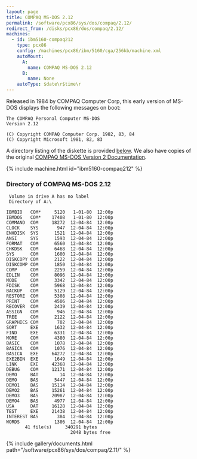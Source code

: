 ```yaml
---
layout: page
title: COMPAQ MS-DOS 2.12
permalink: /software/pcx86/sys/dos/compaq/2.12/
redirect_from: /disks/pcx86/dos/compaq/2.12/
machines:
  - id: ibm5160-compaq212
    type: pcx86
    config: /machines/pcx86/ibm/5160/cga/256kb/machine.xml
    autoMount:
      A:
        name: COMPAQ MS-DOS 2.12
      B:
        name: None
    autoType: $date\r$time\r
---
```


Released in 1984 by COMPAQ Computer Corp, this early version of MS-DOS displays the following messages on boot:

	The COMPAQ Personal Computer MS-DOS
	Version 2.12
	
	(C) Copyright COMPAQ Computer Corp. 1982, 83, 84
	(C) Copyright Microsoft 1981, 82, 83

A directory listing of the diskette is provided [below](#directory-of-compaq-ms-dos-212).  We also have copies of the original [COMPAQ MS-DOS Version 2 Documentation](#documents).

{% include machine.html id="ibm5160-compaq212" %}

### Directory of COMPAQ MS-DOS 2.12

     Volume in drive A has no label
     Directory of A:\

    IBMBIO   COM*     5120   1-01-80  12:00p
    IBMDOS   COM*    17408   1-01-80  12:00p
    COMMAND  COM     18272  12-04-84  12:00p
    CLOCK    SYS       947  12-04-84  12:00p
    ENHDISK  SYS      1521  12-04-84  12:00p
    ANSI     SYS      1593  12-04-84  12:00p
    FORMAT   COM      6560  12-04-84  12:00p
    CHKDSK   COM      6468  12-04-84  12:00p
    SYS      COM      1600  12-04-84  12:00p
    DISKCOPY COM      2122  12-04-84  12:00p
    DISKCOMP COM      1850  12-04-84  12:00p
    COMP     COM      2259  12-04-84  12:00p
    EDLIN    COM      8096  12-04-84  12:00p
    MODE     COM      3342  12-04-84  12:00p
    FDISK    COM      5968  12-04-84  12:00p
    BACKUP   COM      5129  12-04-84  12:00p
    RESTORE  COM      5308  12-04-84  12:00p
    PRINT    COM      4506  12-04-84  12:00p
    RECOVER  COM      2439  12-04-84  12:00p
    ASSIGN   COM       946  12-04-84  12:00p
    TREE     COM      2122  12-04-84  12:00p
    GRAPHICS COM       702  12-04-84  12:00p
    SORT     EXE      1632  12-04-84  12:00p
    FIND     EXE      6331  12-04-84  12:00p
    MORE     COM      4380  12-04-84  12:00p
    BASIC    COM      1078  12-04-84  12:00p
    BASICA   COM      1076  12-04-84  12:00p
    BASICA   EXE     64272  12-04-84  12:00p
    EXE2BIN  EXE      1649  12-04-84  12:00p
    LINK     EXE     42368  12-04-84  12:00p
    DEBUG    COM     12171  12-04-84  12:00p
    DEMO     BAT        14  12-04-84  12:00p
    DEMO     BAS      5447  12-04-84  12:00p
    DEMO1    BAS     15114  12-04-84  12:00p
    DEMO2    BAS     15261  12-04-84  12:00p
    DEMO3    BAS     20987  12-04-84  12:00p
    DEMO4    BAS      4977  12-04-84  12:00p
    USA      DAT     16128  12-04-84  12:00p
    TEST     EXE     21438  12-04-84  12:00p
    INTEREST BAS       384  12-04-84  12:00p
    WORDS             1306  12-04-84  12:00p
           41 file(s)     340291 bytes
                            2048 bytes free

<!-- Documentation -->

{% include gallery/documents.html path="/software/pcx86/sys/dos/compaq/2.11/" %}
